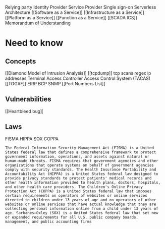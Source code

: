 Relying party
Identity Provider
Service Provider 
Single  sign-on
Serverless Architecture
[[Software as a Service]]
[[Infrastructure as a Service]]
[[Platform as a Service]]
[[Function as a Service]]
[[SCADA ICS]]
Memorandum of Understanding

# Need to know
## Concepts
[[Diamond Model of Intrusion Analysis]]
[[tcpdump]]
tcp scans 
regex ip addresses
Terminal Access Controller Access Control System (TACAS)
[[TOGAF]]
EIRP
BGP
SNMP
[[Port Numbers List]]

## Vulnerabilities
[[Heartbleed bug]]
## Laws
FISMA
HIPPA
SOX
COPPA
```
The Federal Information Security Management Act (FISMA) is a United States federal law that defines a comprehensive framework to protect government information, operations, and assets against natural or human-made threats. FISMA requires that government agencies and other organizations that operate systems on behalf of government agencies comply with security standards. The Health Insurance Portability and Accountability Act (HIPPA) is a United States federal law designed to provide privacy standards to protect patients' medical records and other health information provided to health plans, doctors, hospitals, and other health care providers. The Children's Online Privacy Protection Act (COPPA) is a United States federal law that imposes certain requirements on operators of websites or online services directed to children under 13 years of age and on operators of other websites or online services that have actual knowledge that they are collecting personal information online from a child under 13 years of age. Sarbanes–Oxley (SOX) is a United States federal law that set new or expanded requirements for all U.S. public company boards, management, and public accounting firms
```


